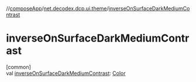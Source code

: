 //[composeApp](../../index.md)/[net.decodex.dcp.ui.theme](index.md)/[inverseOnSurfaceDarkMediumContrast](inverse-on-surface-dark-medium-contrast.md)

# inverseOnSurfaceDarkMediumContrast

[common]\
val [inverseOnSurfaceDarkMediumContrast](inverse-on-surface-dark-medium-contrast.md): [Color](https://developer.android.com/reference/kotlin/androidx/compose/ui/graphics/Color.html)
